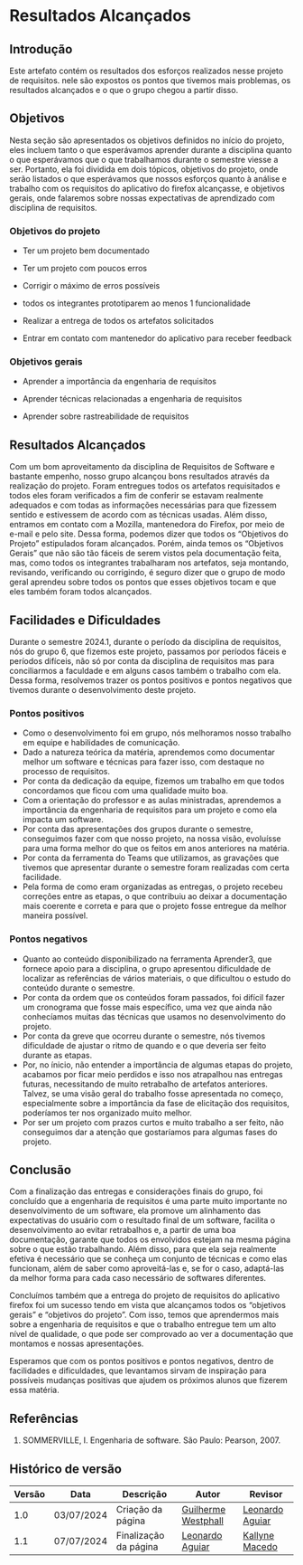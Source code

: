 # Resultados Alcançados

## Introdução

Este artefato contém os resultados dos esforços realizados nesse projeto de requisitos. nele são expostos os pontos que tivemos mais problemas, os resultados alcançados e o que o grupo chegou a partir disso.

## Objetivos

Nesta seção são apresentados os objetivos definidos no início do projeto, eles incluem tanto o que esperávamos aprender durante a disciplina quanto o que esperávamos que o que trabalhamos durante o semestre viesse a ser. Portanto, ela foi dividida em dois tópicos, objetivos do projeto, onde serão listados o que esperávamos que nossos esforços quanto à análise e trabalho com os requisitos do aplicativo do firefox alcançasse, e objetivos gerais, onde falaremos sobre nossas expectativas de aprendizado com disciplina de requisitos.

### Objetivos do projeto

* Ter um projeto bem documentado

* Ter um projeto com poucos erros

* Corrigir o máximo de erros possíveis

* todos os integrantes prototiparem ao menos 1 funcionalidade

* Realizar a entrega de todos os artefatos solicitados

* Entrar em contato com mantenedor do aplicativo para receber feedback

### Objetivos gerais

* Aprender a importância da engenharia de requisitos

* Aprender técnicas relacionadas a engenharia de requisitos

* Aprender sobre rastreabilidade de requisitos

## Resultados Alcançados

Com um bom aproveitamento da disciplina de Requisitos de Software e bastante empenho, nosso grupo alcançou bons resultados através da realização do projeto. Foram entregues todos os artefatos requisitados e todos eles foram verificados a fim de conferir se estavam realmente adequados e com todas as informações necessárias para que fizessem sentido e estivessem de acordo com as técnicas usadas. Além disso, entramos em contato com a Mozilla, mantenedora do Firefox, por meio de e-mail e pelo site. Dessa forma, podemos dizer que todos os “Objetivos do Projeto” estipulados foram alcançados. Porém, ainda temos os “Objetivos Gerais” que não são tão fáceis de serem vistos pela documentação feita, mas, como todos os integrantes trabalharam nos artefatos, seja montando, revisando, verificando ou corrigindo, é seguro dizer que o grupo de modo geral aprendeu sobre todos os pontos que esses objetivos tocam e que eles também foram todos alcançados.

## Facilidades e Dificuldades

Durante o semestre 2024.1, durante o período da disciplina de requisitos, nós do grupo 6, que fizemos este projeto, passamos por períodos fáceis e períodos difíceis, não só por conta da disciplina de requisitos mas para conciliarmos a faculdade e em alguns casos também o trabalho com ela. Dessa forma, resolvemos trazer os pontos positivos e pontos negativos que tivemos durante o desenvolvimento deste projeto.

### Pontos positivos

* Como o desenvolvimento foi em grupo, nós melhoramos nosso trabalho em equipe e habilidades de comunicação.
* Dado a natureza teórica da matéria, aprendemos como documentar melhor um software e técnicas para fazer isso, com destaque no processo de requisitos.
* Por conta da dedicação da equipe, fizemos um trabalho em que todos concordamos que ficou com uma qualidade muito boa.
* Com a orientação do professor e as aulas ministradas, aprendemos a importância da engenharia de requisitos para um projeto e como ela impacta um software.
* Por conta das apresentações dos grupos durante o semestre, conseguimos fazer com que nosso projeto, na nossa visão, evoluísse para uma forma melhor do que os feitos em anos anteriores na matéria.
* Por conta da ferramenta do Teams que utilizamos, as gravações que tivemos que apresentar durante o semestre foram realizadas com certa facilidade.
* Pela forma de como eram organizadas as entregas, o projeto recebeu correções entre as etapas, o que contribuiu ao deixar a documentação mais coerente e correta e para que o projeto fosse entregue da melhor maneira possível. 

### Pontos negativos

* Quanto ao conteúdo disponibilizado na ferramenta Aprender3, que fornece apoio para a disciplina, o grupo apresentou dificuldade de localizar as referências de vários materiais, o que dificultou o estudo do conteúdo durante o semestre.
* Por conta da ordem que os conteúdos foram passados, foi difícil fazer um cronograma que fosse mais específico, uma vez que ainda não conhecíamos muitas das técnicas que usamos no desenvolvimento do projeto.
* Por conta da greve que ocorreu durante o semestre, nós tivemos dificuldade de ajustar o ritmo de quando e o que deveria ser feito durante as etapas.
* Por, no ínicio, não entender a importância de algumas etapas do projeto, acabamos por ficar meio perdidos e isso nos atrapalhou nas entregas futuras, necessitando de muito retrabalho de artefatos anteriores. Talvez, se uma visão geral do trabalho fosse apresentada no começo, especialmente sobre a importância da fase de elicitação dos requisitos, poderíamos ter nos organizado muito melhor.
* Por ser um projeto com prazos curtos e muito trabalho a ser feito, não conseguimos dar a atenção que gostaríamos para algumas fases do projeto. 

## Conclusão

Com a finalização das entregas e considerações finais do grupo, foi concluído que a engenharia de requisitos é uma parte muito importante no desenvolvimento de um software, ela promove um alinhamento das expectativas do usuário com o resultado final de um software, facilita o desenvolvimento ao evitar retrabalhos e, a partir de uma boa documentação, garante que todos os envolvidos estejam na mesma página sobre o que estão trabalhando. Além disso, para que ela seja realmente efetiva é necessário que se conheça um conjunto de técnicas e como elas funcionam, além de saber como aproveitá-las e, se for o caso, adaptá-las da melhor forma para cada caso necessário de softwares diferentes.

Concluímos também que a entrega do projeto de requisitos do aplicativo firefox foi um sucesso tendo em vista que alcançamos todos os “objetivos gerais” e “objetivos do projeto”. Com isso, temos que aprendermos mais sobre a engenharia de requisitos e que o trabalho entregue tem um alto nível de qualidade, o que pode ser comprovado ao ver a documentação que montamos e nossas apresentações.

Esperamos que com os pontos positivos e pontos negativos, dentro de facilidades e dificuldades, que levantamos sirvam de inspiração para possíveis mudanças positivas que ajudem os próximos alunos que fizerem essa matéria.


## Referências

1. SOMMERVILLE, I. Engenharia de software. São Paulo: Pearson, 2007.

## Histórico de versão

| Versão | Data       | Descrição         | Autor                                           | Revisor |
|--------|------------|-------------------|-------------------------------------------------|---------|
| 1.0    | 03/07/2024 | Criação da página | [Guilherme Westphall](https://github.com/west7) | [Leonardo Aguiar](https://github.com/Leonardo0o0) |
| 1.1    | 07/07/2024 | Finalização da página | [Leonardo Aguiar](https://github.com/Leonardo0o0) | [Kallyne Macedo](https://github.com/kalipassos) |
